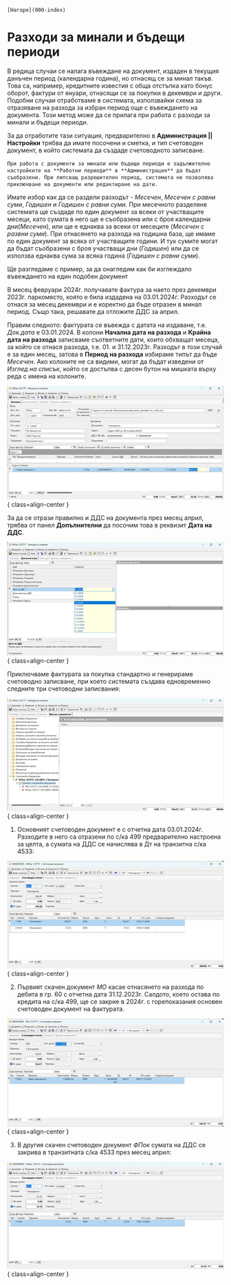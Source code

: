 ```{only} html
[Нагоре](000-index)
```
 
# Разходи за минали и бъдещи периоди

В редица случаи се налага въвеждане на документ, издаден в текущия данъчен период (календарна година), но отнасящ се за минал такъв. Това са, например, кредитните известия с обща отстъпка като бонус оборот, фактури  от януари, отнасящи се за покупки в декември и други. Подобни случаи отработваме в системата, използвайки схема за отразяване на разхода за избран период още с въвеждането на документа. Този метод може да се прилага при работа с разходи за минали и бъдещи периоди.

За да отработите тази ситуация, предварително в **Администрация || Настройки** трябва да имате посочени и сметка, и тип счетоводен документ, в който системата да създаде счетоводното записване.

```{tip}
При работа с документи за минали или бъдещи периоди е задължително настройките на **Работни периоди** в **Администрация** да бъдат съобразени. При липсващ разрешителен период, системата не позволява приключване на документи или редактиране на дати.
```

Имате избор как да се раздели разходът - *Месечен*, *Месечен с равни суми*, *Годишен* и *Годишен с равни суми*.
При месечното разделяне системата ще създаде по един документ за всеки от участващите месеци, като сумата в него ще е съобразена или с броя календарни дни(*Месечен*), или ще е еднаква за всеки от месеците (*Месечен с развни суми*). При отнасянето на разхода на годишна база, ще имаме по един документ за всяка от участващите години. И тук сумите могат да бъдат съобразени с броя участващи дни (*Годишен*) или да се използва еднаква сума за всяка година (*Годишен с равни суми*). 

Ще разгледаме с пример, за да онагледим как би изглеждало въвеждането на един подобен документ

В месец февруари 2024г. получавате фактура за наето през декември 2023г. паркомясто, която е била издадена на 03.01.2024г. Разходът се отнася за месец декември и е коректно да бъде отразен в минал период. Също така,  решавате да отложите ДДС за април.

Правим следното: фактурата се въвежда с датата на издаване, т.е. *Док.дата* е 03.01.2024. В колони **Начална дата на разхода** и **Крайна дата на разхода** записваме съответните дати, които обхващат месеца, за който се отнася разхода, т.е. 01. и 31.12.2023г. Разходът в този случай е за един месец, затова в **Период на разхода** избираме типът да бъде *Месечен*.
Ако колоните не са видими, могат да бъдат изведени от *Изглед на списък*, който се достъпва с десен бутон на мишката върху реда с имена на колоните.

![](20240321-vat9.png){ class=align-center }

За да се отрази правилно и ДДС на документа през месец април, трябва от панел **Допълнителни** да посочим това в реквизит **Дата на ДДС**. 

![](20240321-vat10.png){ class=align-center }
  
Приключваме фактурата за покупка стандартно и генерираме счетоводно записване, при което системата създава едновременно следните три счетоводни записвания:

![](20240321-vat11.png){ class=align-center }

1. Основният счетоводен документ е с отчетна дата 03.01.2024г. Разходите в него са отразени по с/ка 499 предварително настроена за целта, а сумата на ДДС се начислява в Дт на транзитна с/ка 4533:
  
![](20240321-vat12.png){ class=align-center }

2. Първият скачен документ *МО* касае отнасянето на разхода по дебита в гр. 60 с отчетна дата 31.12.2023г. Салдото, което остава по кредита на с/ка 499, ще се закрие в 2024г. с горепоказания основен счетоводен документ на фактурата.

![](20240321-vat13.png){ class=align-center }

3. В другия скачен счетоводен документ *ФПок* сумата на ДДС се закрива в транзитната с/ка 4533 през месец април:

![](20240321-vat14.png){ class=align-center }